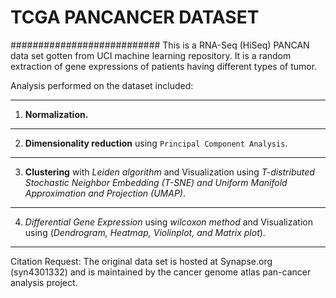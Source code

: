 # TCGA PANCANCER DATASET 
########################### This is a RNA-Seq (HiSeq) PANCAN data set gotten from UCI machine learning repository. It is a random extraction of gene expressions of patients having different types of tumor.


 Analysis performed on the dataset included:
***
1. **Normalization.**
***
2. **Dimensionality reduction** using `Principal Component Analysis`.
***
3. **Clustering** with *Leiden algorithm* and Visualization using *T-distributed Stochastic Neighbor Embedding (T-SNE) and Uniform Manifold Approximation and Projection (UMAP)*.
***
4. *Differential Gene Expression* using *wilcoxon method* and Visualization using (*Dendrogram, Heatmap, Violinplot, and Matrix plot*).
***


Citation Request:
The original data set is hosted at Synapse.org (syn4301332) and is maintained by the cancer genome atlas pan-cancer analysis project.



	
 
